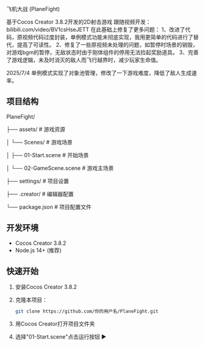  飞机大战 (PlaneFight)

基于Cocos Creator 3.8.2开发的2D射击游戏
跟随视频开发：bilibili.com/video/BV1csHseJETT
在此基础上修复了更多问题：
1、改进了代码，原视频代码过度封装，单例模式功能未彻底实现，我用更简单的代码进行了替代，提高了可读性。
2、修复了一些原视频未处理的问题，如暂停时场景的销毁，对游戏bgm的暂停，无敌状态时由于刚体组件的停用无法捡起奖励道具。
3、完善了游戏逻辑，未及时消灭的敌人而飞行越界时，减少玩家生命值。

2025/7/4 单例模式实现了对象池管理，修改了一下游戏难度，降低了敌人生成速率。
## 项目结构

PlaneFight/

├── assets/ # 游戏资源

│ └── Scenes/ # 游戏场景

│ ├── 01-Start.scene # 开始场景

│ └── 02-GameScene.scene # 游戏主场景

├── settings/ # 项目设置

├── .creator/ # 编辑器配置

└── package.json # 项目配置文件


## 开发环境

- Cocos Creator 3.8.2
- Node.js 14+ (推荐)

## 快速开始

1. 安装Cocos Creator 3.8.2
2. 克隆本项目：
   ```bash
   git clone https://github.com/你的用户名/PlaneFight.git
   
3. 用Cocos Creator打开项目文件夹

4. 选择"01-Start.scene"点击运行按钮 ▶️
